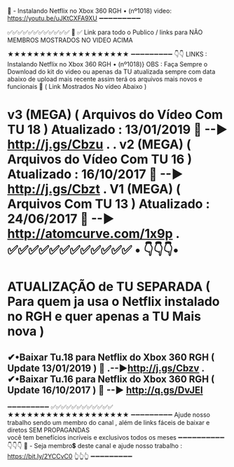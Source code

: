 📌 - Instalando Netflix no Xbox 360 RGH • (nº1018)
video: https://youtu.be/uJKtCXFA9XU
➖➖➖➖➖➖➖➖➖

✅✅✅✅✅✅✅✅✅✅✅✅
🔔
✅ Link para todo o Publico / links para NÃO MEMBROS 
MOSTRADOS NO VIDEO ACIMA 

★★★★★★★★★★★★★★★★★★★
➖➖➖➖➖➖➖➖➖
👇👇
 LINKS :  Instalando Netflix no Xbox 360 RGH • (nº1018)}
OBS :
Faça Sempre o Download do kit do video ou apenas da TU atualizada sempre com data abaixo 
de upload mais recente assim terá os arquivos mais novos e funcionais 
🔔
( Link Mostrados No vídeo Abaixo )

 v3
(MEGA)
( Arquivos do Vídeo Com TU 18 )
Atualizado : 13/01/2019
🔗  --► http://j.gs/Cbzu
.
.
 v2
(MEGA)
( Arquivos do Vídeo Com TU 16 )
Atualizado : 16/10/2017
🔗  --► http://j.gs/Cbzt
.
 V1
(MEGA)
( Arquivos Com TU 13 )
Atualizado : 24/06/2017
🔗  --►  http://atomcurve.com/1x9p
.
✅✅✅✅✅✅✅✅✅✅✅✅
• 👇👇👇• 
========
ATUALIZAÇÃO de  TU SEPARADA 
( Para quem ja usa o Netflix instalado no RGH e quer apenas a TU Mais nova ) 
========
✔•Baixar Tu.18 para  Netflix do Xbox 360 RGH
( Update 13/01/2019 )
🔗 .--►http://j.gs/Cbzv
.
✔•Baixar Tu.16 para  Netflix do Xbox 360 RGH
( Update 16/10/2017 )
🔗 --► http://q.gs/DvJEl
--------------
➖➖➖➖➖➖➖➖➖
✅✅✅✅✅✅✅✅✅✅✅✅
★★★★★★★★★★★★★★★★★★★
➖➖➖➖➖➖➖➖➖
Ajude nosso trabalho sendo um membro do canal , além de links fáceis de baixar e diretos
SEM PROPAGANDAS  
você tem benefícios incríveis e exclusivos todos os meses 
➖➖➖➖➖➖➖➖➖➖
👇👇👇
📌 - Seja membro💲 deste canal e ajude nosso trabalho :
https://bit.ly/2YCCvC0
👆👆👆
➖➖➖➖➖➖➖➖➖
